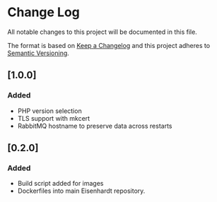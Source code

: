 # Change Log
All notable changes to this project will be documented in this file.

The format is based on [Keep a Changelog](http://keepachangelog.com/)
and this project adheres to [Semantic Versioning](http://semver.org/).

## [1.0.0]

### Added

- PHP version selection
- TLS support with mkcert
- RabbitMQ hostname to preserve data across restarts

## [0.2.0]

### Added

- Build script added for images
- Dockerfiles into main Eisenhardt repository.


